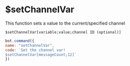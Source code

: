 # $setChannelVar

This function sets a value to the current/specified channel

```text
$setChannelVar[variable;value;channel ID (optional)]
```

```javascript
bot.command({
name: "setChannelVar",
code: `Set the channel var!
$setChannelVar[messageCount;12]`
})
```

